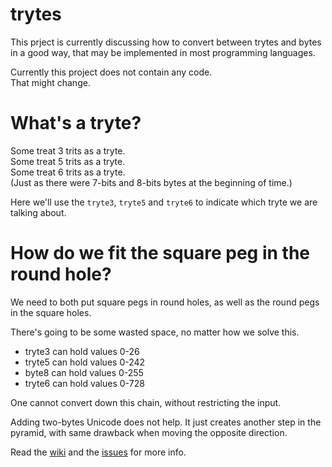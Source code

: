 # trytes
This prject is currently discussing how to convert between trytes and bytes in a good way, that may be implemented in most programming languages. 


Currently this project does not contain any code.\
That might change. 

# What's a tryte?
Some treat 3 trits as a tryte.\
Some treat 5 trits as a tryte.\
Some treat 6 trits as a tryte.\
(Just as there were 7-bits and 8-bits bytes at the beginning of time.)

Here we'll use the `tryte3`, `tryte5` and `tryte6` to indicate which tryte we are talking about. 

# How do we fit the square peg in the round hole?
We need to both put square pegs in round holes, as well as the round pegs in the square holes.

There's going to be some wasted space, no matter how we solve this.

* tryte3 can hold values 0-26
* tryte5 can hold values 0-242
* byte8 can hold values 0-255
* tryte6 can hold values 0-728

One cannot convert down this chain, without restricting the input.

Adding two-bytes Unicode does not help. It just creates another step in the pyramid, with same drawback when moving the opposite direction.

Read the [wiki](https://github.com/vbakke/trytes/wiki) and the [issues](https://github.com/vbakke/trytes/issues) for more info.
